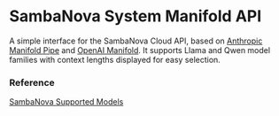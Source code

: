 # SambaNova System Manifold API

A simple interface for the SambaNova Cloud API, based on [Anthropic Manifold Pipe](https://openwebui.com/f/justinrahb/anthropic) and [OpenAI Manifold](https://openwebui.com/f/hub/openai_manifold). It supports Llama and Qwen model families with context lengths displayed for easy selection.

### Reference
[SambaNova Supported Models](https://community.sambanova.ai/t/supported-models/193)


